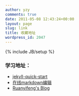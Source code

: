 ```yaml
---
author: yzy
comments: true
date: 2011-05-08 12:43:24+00:00
layout: page
slug: link
title: 收藏地址
wordpress_id: 2047
---
```

{% include JB/setup %}


### 学习地址：
	
  * [jekyll-quick-start](http://jekyllbootstrap.com/usage/jekyll-quick-start.html)
  * [在线markdown编辑](https://www.zybuluo.com/mdeditor)
  * [Ruanyifeng's Blog](http://www.ruanyifeng.com/blog/)



